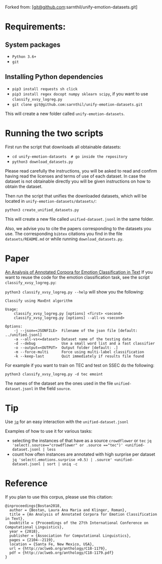 Forked from: [git@github.com:sarnthil/unify-emotion-datasets.git]

# Requirements:

## System packages

- `Python 3.6+`
- `git`

## Installing Python dependencies

- `pip3 install requests sh click` 
- `pip3 install regex docopt numpy sklearn scipy`, if you want to use `classify_xvsy_logreg.py`
- `git clone git@github.com:sarnthil/unify-emotion-datasets.git`


This will create a new folder called `unify-emotion-datasets`.

# Running the two scripts

First run the script that downloads all obtainable datasets:

- `cd unify-emotion-datasets  # go inside the repository`
- `python3 download_datasets.py`


Please read carefully the instructions, you will be asked to read and confirm having read the licenses and terms of use of each dataset. 
In case the dataset is not obtainable directly you will be given instructions on how to obtain the dataset.

Then run the script that unifies the downloaded datasets, which will be located in `unify-emotion-datasets/datasets/`:

`python3 create_unified_datasets.py`


This will create a new file called `unified-dataset.jsonl` in the same folder.

Also, we advise you to cite the papers corresponding to the datasets you use.
The corresponding `bibtex` citations you find in the file `datasets/README.md` or while
running `download_datasets.py`. 

# Paper
[An Analysis of Annotated Corpora for Emotion Classification in Text](http://aclweb.org/anthology/C18-1179.pdf)
If you want to reuse the code for the emotion classification task, see the script `classify_xvsy_logreg.py`:

 `python3 classify_xvsy_logreg.py --help` will show you the following: 

``` 
Classify using MaxEnt algorithm

Usage:
    classify_xvsy_logreg.py [options] <first> <second>
    classify_xvsy_logreg.py [options] --all-vs <second>

Options:
    -j --json=<JSONFILE>  Filename of the json file [default: ../unified.jsonl]
    -a --all-vs<=dataset> Dataset name of the testing data
    -d --debug            Use a small word list and a fast classifier
    -o --output=<OUTPUT>  Output folder [default: .]
    -m --force-multi      Force using multi-label classification
    -k --keep-last        Quit immediately if results file found
```
For example if you want to train on TEC and test on SSEC do the following:

    python3 classify_xvsy_logreg.py -d tec emoint 

The names of the dataset are the ones used in the file `unified-dataset.jsonl` in the field `source`.

# Tip
Use [`jq`](https://stedolan.github.io/jq/manual/) for an easy interaction with the `unified-dataset.jsonl`

Examples of how to use it for various tasks:
- selecting the instances of that have as a source `crowdflower` or `tec`
 `jq 'select(.source=="crowdflower" or .source =="tec")' <unified-dataset.jsonl | less `
- count how often instances are annotated with high surprise per dataset
`jq 'select(.emotions.surprise >0.5) | .source' <unified-dataset.jsonl | sort | uniq -c`   

# Reference 
If you plan to use this corpus, please use this citation:

```
@inproceedings{Bostan2018,
  author = {Bostan, Laura Ana Maria and Klinger, Roman},
  title = {An Analysis of Annotated Corpora for Emotion Classification in Text},
  booktitle = {Proceedings of the 27th International Conference on Computational Linguistics},
  year = {2018},
  publisher = {Association for Computational Linguistics},
  pages = {2104--2119},
  location = {Santa Fe, New Mexico, USA},
  url = {http://aclweb.org/anthology/C18-1179},
  pdf = {http://aclweb.org/anthology/C18-1179.pdf}
}
```

